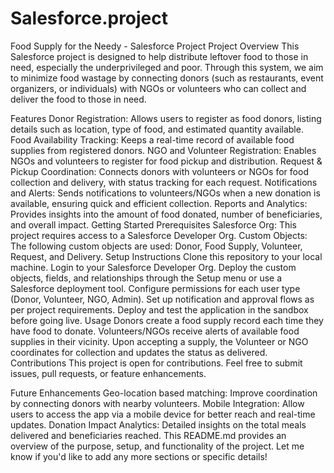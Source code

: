 # Salesforce.project
Food Supply for the Needy - Salesforce Project
Project Overview
This Salesforce project is designed to help distribute leftover food to those in need, especially the underprivileged and poor. Through this system, we aim to minimize food wastage by connecting donors (such as restaurants, event organizers, or individuals) with NGOs or volunteers who can collect and deliver the food to those in need.

Features
Donor Registration: Allows users to register as food donors, listing details such as location, type of food, and estimated quantity available.
Food Availability Tracking: Keeps a real-time record of available food supplies from registered donors.
NGO and Volunteer Registration: Enables NGOs and volunteers to register for food pickup and distribution.
Request & Pickup Coordination: Connects donors with volunteers or NGOs for food collection and delivery, with status tracking for each request.
Notifications and Alerts: Sends notifications to volunteers/NGOs when a new donation is available, ensuring quick and efficient collection.
Reports and Analytics: Provides insights into the amount of food donated, number of beneficiaries, and overall impact.
Getting Started
Prerequisites
Salesforce Org: This project requires access to a Salesforce Developer Org.
Custom Objects: The following custom objects are used: Donor, Food Supply, Volunteer, Request, and Delivery.
Setup Instructions
Clone this repository to your local machine.
Login to your Salesforce Developer Org.
Deploy the custom objects, fields, and relationships through the Setup menu or use a Salesforce deployment tool.
Configure permissions for each user type (Donor, Volunteer, NGO, Admin).
Set up notification and approval flows as per project requirements.
Deploy and test the application in the sandbox before going live.
Usage
Donors create a food supply record each time they have food to donate.
Volunteers/NGOs receive alerts of available food supplies in their vicinity.
Upon accepting a supply, the Volunteer or NGO coordinates for collection and updates the status as delivered.
Contributions
This project is open for contributions. Feel free to submit issues, pull requests, or feature enhancements.

Future Enhancements
Geo-location based matching: Improve coordination by connecting donors with nearby volunteers.
Mobile Integration: Allow users to access the app via a mobile device for better reach and real-time updates.
Donation Impact Analytics: Detailed insights on the total meals delivered and beneficiaries reached.
This README.md provides an overview of the purpose, setup, and functionality of the project. Let me know if you'd like to add any more sections or specific details!
